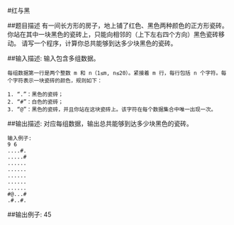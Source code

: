 #红与黑

##题目描述
    有一间长方形的房子，地上铺了红色、黑色两种颜色的正方形瓷砖。你站在其中一块黑色的瓷砖上，只能向相邻的（上下左右四个方向）黑色瓷砖移动。
    请写一个程序，计算你总共能够到达多少块黑色的瓷砖。

##输入描述:
    输入包含多组数据。

    每组数据第一行是两个整数 m 和 n（1≤m, n≤20）。紧接着 m 行，每行包括 n 个字符。每个字符表示一块瓷砖的颜色，规则如下：

    1. “.”：黑色的瓷砖；
    2. “#”：白色的瓷砖；
    3. “@”：黑色的瓷砖，并且你站在这块瓷砖上。该字符在每个数据集合中唯一出现一次。


##输出描述:
    对应每组数据，输出总共能够到达多少块黑色的瓷砖。

    输入例子:
    9 6
    ....#.
    .....#
    ......
    ......
    ......
    ......
    ......
    #@...#
    .#..#.

##输出例子:
    45